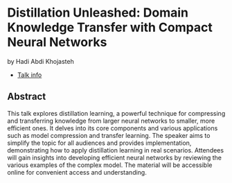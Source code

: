 # Distillation Unleashed: Domain Knowledge Transfer with Compact Neural Networks
by Hadi Abdi Khojasteh
* [Talk info](https://amsterdam2023.pydata.org/cfp/talk/3JEKJZ/)
## Abstract
This talk explores distillation learning, a powerful technique for compressing and transferring knowledge from larger neural networks to smaller, more efficient ones. It delves into its core components and various applications such as model compression and transfer learning. The speaker aims to simplify the topic for all audiences and provides implementation, demonstrating how to apply distillation learning in real scenarios. Attendees will gain insights into developing efficient neural networks by reviewing the various examples of the complex model. The material will be accessible online for convenient access and understanding.
